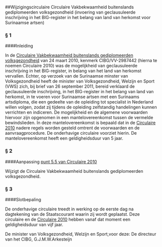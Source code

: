 <meta http-equiv='Content-Type' content='text/html; charset=utf-8' />

##Wijzigingscirculaire Circulaire Vakbekwaamheid buitenslands gediplomeerden volksgezondheid (invoering van geclausuleerde inschrijving in het BIG-register in het belang van land van herkomst voor Surinaamse artsen)

### §  1  

####Inleiding

In de [Circulaire Vakbekwaamheid buitenslands gediplomeerden volksgezondheid](../../../../../../../../circulaire/circulaire/vakbekwaamheid/buitenslands/gediplomeerden/volksgezondheid/BWBR0027468/README.md) van 24 maart 2010, kenmerk CIBG/VV-2987442 (hierna te noemen Circulaire 2010) was de mogelijkheid van geclausuleerde inschrijving in het BIG-register, in belang van het land van herkomst vervallen. Echter, op verzoek van de Surinaamse minster van Volksgezondheid heeft de minister van Volksgezondheid, Welzijn en Sport (VWS) zich, bij brief van 26 september 2011, bereid verklaard de geclausuleerde inschrijving, in het BIG-register in het belang van land van herkomst, in te voeren voor Surinaamse artsen met een Surinaams artsdiploma, die een gedeelte van de opleiding tot specialist in Nederland willen volgen, zodat zij tijdens de opleiding zelfstandig handelingen kunnen verrichten en indiceren. De mogelijkheid en de algemene voorwaarden hiervoor zijn opgenomen in een mantelovereenkomst tussen de vermelde bewindslieden. In deze mantelovereenkomst is bepaald dat in de [Circulaire 2010](../../../../../../../../circulaire/circulaire/vakbekwaamheid/buitenslands/gediplomeerden/volksgezondheid/BWBR0027468/README.md) nadere regels worden gesteld omtrent de voorwaarden en de aanvraagprocedure. De onderhavige circulaire voorziet hierin. De mantelovereenkomst heeft een geldigheidsduur van 5 jaar.    
### §  2  

####Aanpassing [punt 5.5 van Circulaire 2010](../../../../../../../../circulaire/circulaire/vakbekwaamheid/buitenslands/gediplomeerden/volksgezondheid/BWBR0027468/README.md)

Wijzigt de Circulaire Vakbekwaamheid buitenslands gediplomeerden volksgezondheid.     
### §  3  

####Slotbepaling

De onderhavige circulaire treedt in werking op de eerste dag na dagtekening van de Staatscourant waarin zij wordt geplaatst. Deze circulaire en de [Circulaire 2010](../../../../../../../../circulaire/circulaire/vakbekwaamheid/buitenslands/gediplomeerden/volksgezondheid/BWBR0027468/README.md) hebben vanaf dat moment een geldigheidsduur van vijf jaar.     

De 
minister van Volksgezondheid, Welzijn en Sport,voor deze:
De directeur van het CIBG,
G.J.M.W.Arkesteijn   
